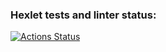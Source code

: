 ### Hexlet tests and linter status:
[![Actions Status](https://github.com/ShanyAilurus/frontend-project-12/actions/workflows/hexlet-check.yml/badge.svg)](https://github.com/ShanyAilurus/frontend-project-12/actions)